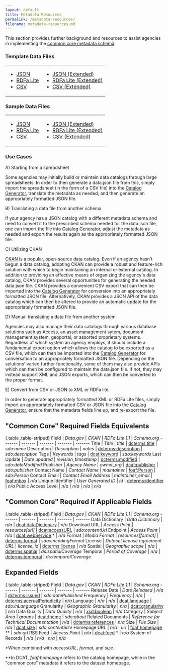 ```yaml
---
layout: default
title: Metadata Resources
permalink: /metadata-resources/
filename: metadata-resources.md
---
```


This section provides further background and resources to assist agencies in implementing the [common core metadata schema](schema/).  

### Template Data Files

<table width="60%">
<b><tr><td><ul>
<li><a href="https://raw.github.com/GSA-OCSIT/project-open-data.github.com/examples/catalog-template.json">JSON</a></li>
<li><a href="https://raw.github.com/GSA-OCSIT/project-open-data.github.com/examples/catalog-template.html">RDFa Lite</a></li>
<li><a href="https://raw.github.com/GSA-OCSIT/project-open-data.github.com/examples/catalog-template.csv">CSV</a></li>
</ul></td>
<td><ul>
<li><a href="https://raw.github.com/GSA-OCSIT/project-open-data.github.com/examples/catalog-template-extended.json">JSON (Extended)</a></li>
<li><a href="https://raw.github.com/GSA-OCSIT/project-open-data.github.com/examples/catalog-template-extended.html">RDFa Lite (Extended)</a></li>
<li><a href="https://raw.github.com/GSA-OCSIT/project-open-data.github.com/examples/catalog-template-extended.csv">CSV (Extended)</a></li>
</ul></td></tr></b>
</table>

### Sample Data Files

<table width="60%">
<b><tr><td><ul>
<li><a href="https://raw.github.com/GSA-OCSIT/project-open-data.github.com/examples/catalog-sample.json">JSON</a></li>
<li><a href="https://raw.github.com/GSA-OCSIT/project-open-data.github.com/examples/catalog-sample.html">RDFa Lite</a></li>
<li><a href="https://raw.github.com/GSA-OCSIT/project-open-data.github.com/examples/catalog-sample.csv">CSV</a></li>
</ul></td>
<td><ul>
<li><a href="https://raw.github.com/GSA-OCSIT/project-open-data.github.com/examples/catalog-sample-extended.json">JSON (Extended)</a></li>
<li><a href="https://raw.github.com/GSA-OCSIT/project-open-data.github.com/examples/catalog-sample-extended.html">RDFa Lite (Extended)</a></li>
<li><a href="https://raw.github.com/GSA-OCSIT/project-open-data.github.com/examples/catalog-sample-extended.csv">CSV (Extended)</a></li>
</ul></td></tr></b>
</table>


### Use Cases  
  
A) Starting from a spreadsheet

Some agencies may initially build or maintain data catalogs through large spreadsheets.  In order to then generate a data.json file from this, simply import the spreadsheet (in the form of a CSV file) into the [Catalog Generator](http://project-open-data.github.com/catalog-generator/), translate the metadata as needed, and then generate an appropriately formatted JSON file.

B) Translating a data file from another schema

If your agency has a JSON catalog with a different metadata schema and need to convert it to the prescribed schema needed for the data.json file, one can import the file into [Catalog Generator](http://project-open-data.github.com/catalog-generator/), adjust the metadata as needed and export the results again as the appropriately formatted JSON file.

C) Utilizing CKAN 

[CKAN](http://www.CKAN.org) is a popular, open-source data catalog.  Even if an agency hasn't begun a data catalog, adopting CKAN can provide a robust and feature-rich solution with which to begin maintaining an internal or external catalog.  In addition to providing an effective means of organizing the agency's data catalog, CKAN provides several opportunities for generating the needed data.json file.  CKAN provides a convenient CSV export that can then be imported into the [Catalog Generator](http://project-open-data.github.com/catalog-generator/) for conversion into an appropriately formatted JSON file.  Alternatively, CKAN provides a JSON API of the data catalog which can then be altered to provide an automatic update for the appropriately formatted JSON file.  

D) Manual translating a data file from another system

Agencies may also manage their data catalogs through various database solutions such as Access, an asset management sytem, document management system, geoportal, or assorted proprietary systems.  Regardless of which system an agency employs, it should include a fundamental export option which allows the catalog to be exported as a CSV file, which can then be imported into the [Catalog Generator](http://project-open-data.github.com/catalog-generator/) for conversation to an appropriately formatted JSON file.  Depending on the solutions' varied further functionality, some of them may also provide APIs which can then be configured to maintain the data.json file.  If not, they may instead support XML and JSON exports, which can then be converted to the proper format.

E) Convert from CSV or JSON to XML or RDFa lite.  

In order to generate appropriately formatted XML or RDFa Lite files, simply import an appropriately formatted CSV or JSON file into the [Catalog Generator](http://project-open-data.github.com/catalog-generator/), ensure that the metadata fields line up, and re-export the file.



"Common Core" Required Fields Equivalents
-----------------------------

{.table .table-striped}
Field               | *Data.gov*   | *CKAN* | *RDFa Lite 1.1*  | *Schema.org*
-------             | -------                 | -------           | ------- | ------- 
Title               | *Title*                 | *title*           | [dcterms:title](http://www.w3.org/TR/vocab-dcat/#property--title-1)    | *sdo:name*
Description         | *Description*           | *notes*                | [dcterms:description](http://www.w3.org/TR/vocab-dcat/#property--description-1) | *sdo:description*
Tags                | *Keywords*              | *tags*                | [dcat:keyword](http://www.w3.org/TR/vocab-dcat/#property--keyword-tag)    | *sdo:keywords*
Last Update         | *Date updated*          | *revision_timestamp*                | [dcterms:modified](http://www.w3.org/TR/vocab-dcat/#property--update-modification-date-1) | *sdo:dateModified* 
Publisher           | *Agency Name*           | *owner_org*                | [dcat:publisher](http://www.w3.org/TR/vocab-dcat/#property--publisher-1) | *sdo:publisher*
Contact Name        | *Contact Name*          | *maintainer*                | [foaf:Person](http://www.w3.org/TR/vocab-dcat/#class--organization-person) | *sdo:Person*
Contact Email       | *Contact Email Address* | *maintainer_email*                | [foaf:mbox](http://xmlns.com/foaf/spec/#term_mbox) | *n/a*
Unique Identifier   | *User Generated ID*     | *id*                | [dcterms:identifier](http://www.w3.org/TR/vocab-dcat/#property--identifier) | *n/a*
Public Access Level | *n/a*                   | *n/a*             | *n/a* | *n/a*

"Common Core" Required if Applicable Fields
-------------------------------------------

{.table .table-striped}
Field               | *Data.gov*   | *CKAN* | *RDFa Lite 1.1* | *Schema.org*
-------             | -------                 | -------           | -------  | ------- 
Data Dictionary     | *Data Dictionary*       | *n/a*                | [dcat:dataDictionary](http://www.w3.org/TR/vocab-dcat/#property--data-dictionary) | *n/a*
Download URL        | *Access Point*          | *resources\[url\]*                | [dcat:accessURL](http://www.w3.org/TR/vocab-dcat/#property--access-download) | *sdo:contentUrl*
Endpoint            | *Access Point*          | *n/a*                | [dcat:webService](http://www.w3.org/TR/vocab-dcat/#class--webservice) \*  | *n/a*
Format              | *Media Format*          | *resources\[format\]*                | [dcterms:format](http://www.w3.org/TR/vocab-dcat/#property--format)      | *sdo:encodingFormat*
License             | *Dataset license agreement URL* | *license_id*        | [dcterms:license](http://www.w3.org/TR/vocab-dcat/#property--license-1) | *n/a*
Spatial             | *Geographic scope*      | *n/a*                | [dcterms:spatial](http://www.w3.org/TR/vocab-dcat/#property--spatial-geographical-coverage) | *ds:spatialCoverage*
Temporal            | *Period of Coverage*    | *n/a*                | [dcterms:temporal](http://www.w3.org/TR/vocab-dcat/#property--temporal-coverage) | *ds:temporalCoverage*

Expanded Fields
---------------

{.table .table-striped}
Field               | *Data.gov*   | *CKAN* | *RDFa Lite 1.1* | *Schema.org*
-------             | -------                 | -------           | -------  | ------- 
Release Date        | *Date Released*         | *n/a*                | [dcterms:issued](http://www.w3.org/TR/vocab-dcat/#property--release-date) | *sdo:datePublished*
Frequency           | *Frequency*             | *n/a*                | [dcterms:accrualPeriodicity](http://www.w3.org/TR/vocab-dcat/#property--frequency)    | *n/a*
Language            | *n/a*                   | *n/a*                | [dcat:language](http://www.w3.org/TR/vocab-dcat/#property--language-1)     | *sdo:inLanguage*
Granularity         | *Geographic Granularity* | *n/a*                | [dcat:granularity](http://www.w3.org/TR/vocab-dcat/#property--granularity) | *n/a*
Data Quality        | *Data Quality*          | *n/a*                | [xsd:boolean](http://www.w3.org/TR/xmlschema-2/#boolean)  | *n/a*
Category            | *Subject Area*          | *groups*                | [dcat:theme](http://www.w3.org/TR/vocab-dcat/#property--theme-category)   | *sdo:about*
Related Documents   | *Reference for Technical Documentation* | *n/a*                | [dcterms:references](http://www.w3.org/TR/vocab-dcat/#property--related-documents) | *n/a*
Size                | *File Size*             | *n/a*                | [dcat:size](http://www.w3.org/TR/vocab-dcat/#property--size) | *sdo:contentSize*
Homepage URL        | *n/a*                  | *url*                | [foaf:homepage](http://www.w3.org/TR/vocab-dcat/#property--homepage) \*\*  | *sdo:url*
RSS Feed            | *Access Point*          | *n/a*                | [dcat:feed](http://www.w3.org/TR/vocab-dcat/#Class:_Feed) \*  | *n/a*
System of Records   | *n/a*                  | *n/a*                | *n/a*  | *n/a*

\*When combined with _accessURL_, _format_, and _size_.

\*\*In DCAT, *foaf:homepage* refers to the catalog homepage, while in the "common core" metadata it refers to the dataset homepage.
